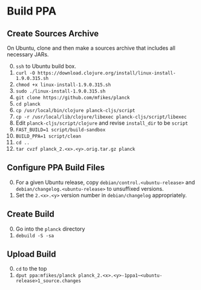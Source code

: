 # Build PPA

## Create Sources Archive

On Ubuntu, clone and then make a sources archive that includes all necessary JARs.

0. `ssh` to Ubuntu build box.
0. `curl -O https://download.clojure.org/install/linux-install-1.9.0.315.sh`
0. `chmod +x linux-install-1.9.0.315.sh`
0. `sudo ./linux-install-1.9.0.315.sh`
0. `git clone https://github.com/mfikes/planck`
0. `cd planck`
0. `cp /usr/local/bin/clojure planck-cljs/script`
0. `cp -r /usr/local/lib/clojure/libexec planck-cljs/script/libexec`
0. Edit `planck-cljs/script/clojure` and revise `install_dir` to be `script`
0. `FAST_BUILD=1 script/build-sandbox`
0. `BUILD_PPA=1 script/clean`
0. `cd ..`
0. `tar cvzf planck_2.<x>.<y>.orig.tar.gz planck`

## Configure PPA Build Files

0. For a given Ubuntu release, copy `debian/control.<ubuntu-release>` and `debian/changelog.<ubuntu-release>` to unsuffixed versions.
0. Set the `2.<x>.<y>` version number in `debian/changelog` appropriately.

## Create Build

0. Go into the `planck` directory
0. `debuild -S -sa`

## Upload Build

0. `cd` to the top
0. `dput ppa:mfikes/planck planck_2.<x>.<y>-1ppa1~<ubuntu-release>1_source.changes`
